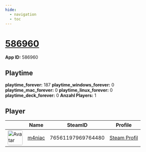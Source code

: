 ```yaml
---
hide:
  - navigation
  - toc
---
```

# <a href="https://steamdb.info/app/586960">586960</a>

**App ID:** 586960

## Playtime

**playtime_forever:** 187
**playtime_windows_forever:** 0
**playtime_mac_forever:** 0
**playtime_linux_forever:** 0
**playtime_deck_forever:** 0
**Anzahl Players:** 1
## Player

<table id="charts-table" class="display" style="width:100%">
            <thead>
                <tr>
                    <th></th>
                    <th>Name</th>
                    <th>SteamID</th>
                    <th>Profile</th>
                </tr>
            </thead>
            <tbody>
        <tr>
<td><a href="https://steamcommunity.com/profiles/76561197969764480/" target="_blank"><img src="https://avatars.steamstatic.com/7d4a07b7909b83ce6e61db85a98ab4e315c3e6b2_full.jpg" alt="Avatar" style="width:48px;height:48px;border-radius:4px;"></a></td><td><a href="/player/76561197969764480">m4niac</a></td><td>76561197969764480</td><td><a href="https://steamcommunity.com/profiles/76561197969764480/" target="_blank">Steam Profil</a></td></tr>
</tbody>
</table>
